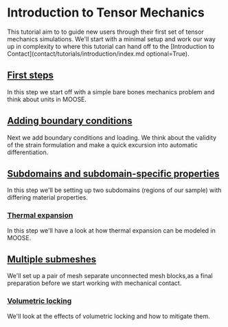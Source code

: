 # Introduction to Tensor Mechanics

This tutorial aim to to guide new users through their first set of tensor mechanics simulations. We'll start with a minimal setup and work our way up in complexity to where this tutorial can hand off to the [Introduction to Contact](contact/tutorials/introduction/index.md optional=True).

## [First steps](tensor_mechanics/tutorials/introduction/step01.md)

In this step we start off with a simple bare bones mechanics problem and think about
units in MOOSE.

## [Adding boundary conditions](tensor_mechanics/tutorials/introduction/step02.md)

Next we add boundary conditions and loading. We think about the validity of the
strain formulation and make a quick excursion into automatic differentiation.

## [Subdomains and subdomain-specific properties](tensor_mechanics/tutorials/introduction/step03.md)

In this step we'll be setting up two subdomains (regions of our sample) with
differing material properties.

### [Thermal expansion](tensor_mechanics/tutorials/introduction/step03a.md)

In this step we'll have a look at how thermal expansion can be modeled in MOOSE.

## [Multiple submeshes](tensor_mechanics/tutorials/introduction/step04.md)

We'll set up a pair of mesh separate unconnected mesh blocks,as a final
preparation before we start working with mechanical contact.

### [Volumetric locking](tensor_mechanics/tutorials/introduction/step04a.md)

We'll look at the effects of volumetric locking and how to mitigate them.
